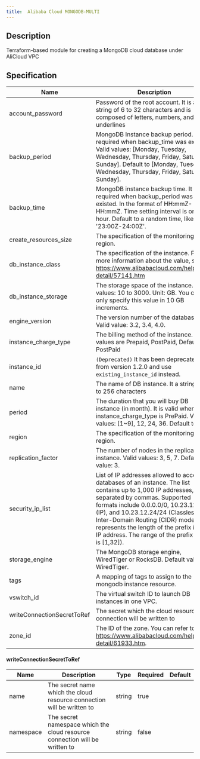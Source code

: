 ```yaml
---
title:  Alibaba Cloud MONGODB-MULTI
---
```


## Description

Terraform-based module for creating a MongoDB cloud database under AliCloud VPC

## Specification


 Name | Description | Type | Required | Default 
 ------------ | ------------- | ------------- | ------------- | ------------- 
 account_password | Password of the root account. It is a string of 6 to 32 characters and is composed of letters, numbers, and underlines | string | false |  
 backup_period | MongoDB Instance backup period. It is required when backup_time was existed. Valid values: [Monday, Tuesday, Wednesday, Thursday, Friday, Saturday, Sunday]. Default to [Monday, Tuesday, Wednesday, Thursday, Friday, Saturday, Sunday].  | list(string) | false |  
 backup_time | MongoDB instance backup time. It is required when backup_period was existed. In the format of HH:mmZ- HH:mmZ. Time setting interval is one hour. Default to a random time, like '23:00Z-24:00Z'.  | string | false |  
 create_resources_size | The specification of the monitoring region. | string | false |  
 db_instance_class | The specification of the instance. For more information about the value, see https://www.alibabacloud.com/help/doc-detail/57141.htm | string | false |  
 db_instance_storage | The storage space of the instance. Valid values: 10 to 3000. Unit: GB. You can only specify this value in 10 GB increments.  | number | false |  
 engine_version | The version number of the database. Valid value: 3.2, 3.4, 4.0.  | string | false |  
 instance_charge_type | The billing method of the instance. Valid values are Prepaid, PostPaid, Default to PostPaid | string | false |  
 instance_id | `(Deprecated)` It has been deprecated from version 1.2.0 and use `existing_instance_id` instead.  | string | false |  
 name |  The name of DB instance. It a string of 2 to 256 characters | string | false |  
 period | The duration that you will buy DB instance (in month). It is valid when instance_charge_type is PrePaid. Valid values: [1~9], 12, 24, 36. Default to 1 | number | false |  
 region | The specification of the monitoring region. | string | false |  
 replication_factor | The number of nodes in the replica set instance. Valid values: 3, 5, 7. Default value: 3.  | number | false |  
 security_ip_list |  List of IP addresses allowed to access all databases of an instance. The list contains up to 1,000 IP addresses, separated by commas. Supported formats include 0.0.0.0/0, 10.23.12.24 (IP), and 10.23.12.24/24 (Classless Inter-Domain Routing (CIDR) mode. /24 represents the length of the prefix in an IP address. The range of the prefix length is [1,32]).  | list(string) | false |  
 storage_engine | The MongoDB storage engine, WiredTiger or RocksDB. Default value: WiredTiger.  | string | false |  
 tags | A mapping of tags to assign to the mongodb instance resource.  | map(string) | false |  
 vswitch_id | The virtual switch ID to launch DB instances in one VPC.  | string | false |  
 writeConnectionSecretToRef | The secret which the cloud resource connection will be written to | [writeConnectionSecretToRef](#writeConnectionSecretToRef) | false |  
 zone_id | The ID of the zone. You can refer to https://www.alibabacloud.com/help/doc-detail/61933.htm.  | string | false |  


#### writeConnectionSecretToRef

 Name | Description | Type | Required | Default 
 ------------ | ------------- | ------------- | ------------- | ------------- 
 name | The secret name which the cloud resource connection will be written to | string | true |  
 namespace | The secret namespace which the cloud resource connection will be written to | string | false |  
